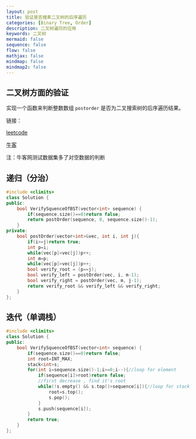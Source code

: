 ```yaml
---
layout: post
title: 验证是否搜素二叉树的后序遍历
categories: [Binary Tree, Order]
description: 二叉树遍历的应用
keywords: 二叉树
mermaid: false
sequence: false
flow: false
mathjax: false
mindmap: false
mindmap2: false
---
```


## 二叉树方面的验证

实现一个函数来判断整数数组 `postorder` 是否为二叉搜索树的后序遍历结果。

链接：

[leetcode](https://leetcode.cn/problems/er-cha-sou-suo-shu-de-hou-xu-bian-li-xu-lie-lcof/description/)

[牛客](https://www.nowcoder.com/practice/a861533d45854474ac791d90e447bafd?tpId=13&tqId=23289&ru=/exam/oj/ta&qru=/ta/coding-interviews/question-ranking&sourceUrl=%2Fexam%2Foj%2Fta%3Fpage%3D1%26tpId%3D13%26type%3D13)

注：牛客网测试数据集多了对空数据的判断

##  递归（分治）

```cpp
#include <climits>
class Solution {
public:
    bool VerifySquenceOfBST(vector<int> sequence) {
        if(sequence.size()==0)return false;
        return postOrder(sequence, 0, sequence.size()-1);
    }
private:
    bool postOrder(vector<int>&vec, int i, int j){
        if(i>=j)return true;
        int p=i;
        while(vec[p]<vec[j])p++;
        int m=p;
        while(vec[p]>vec[j])p++;
        bool verify_root = (p==j);
        bool verify_left = postOrder(vec, i, m-1);
        bool verify_right = postOrder(vec, m, j-1);
        return verify_root && verify_left && verify_right;
    }
};
```

## 迭代（单调栈）

```cpp
#include <climits>
class Solution {
public:
    bool VerifySquenceOfBST(vector<int> sequence) {
        if(sequence.size()==0)return false;
        int root=INT_MAX;
        stack<int>s;
        for(int i=sequence.size()-1;i>=0;i--){//loop for element
            if(sequence[i]>root)return false;
            //first decrease , find it's root
            while(!s.empty() && s.top()>sequence[i]){//loop for stack
                root=s.top();
                s.pop();
            }
            s.push(sequence[i]);
        }
        return true;
    }
};
```